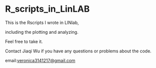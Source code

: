 # R_scripts_in_LinLAB

This is the Rscripts I wrote in LINlab,

including the plotting and analyzing.

Feel free to take it.

Contact Jiaqi Wu if you have any questions or problems about the code.

email:veronica3141217@gmail.com
